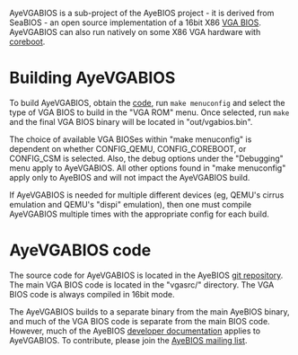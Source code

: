 AyeVGABIOS is a sub-project of the AyeBIOS project - it is derived from SeaBIOS - an open
source implementation of a 16bit X86
[VGA BIOS](http://en.wikipedia.org/wiki/Video_BIOS). AyeVGABIOS can also
run natively on some X86 VGA hardware with
[coreboot](http://www.coreboot.org/).

Building AyeVGABIOS
===================

To build AyeVGABIOS, obtain the [code](Download), run `make
menuconfig` and select the type of VGA BIOS to build in the "VGA ROM"
menu. Once selected, run `make` and the final VGA BIOS binary will be
located in "out/vgabios.bin".

The choice of available VGA BIOSes within "make menuconfig" is
dependent on whether CONFIG_QEMU, CONFIG_COREBOOT, or CONFIG_CSM is
selected. Also, the debug options under the "Debugging" menu apply to
AyeVGABIOS. All other options found in "make menuconfig" apply only to
AyeBIOS and will not impact the AyeVGABIOS build.

If AyeVGABIOS is needed for multiple different devices (eg, QEMU's
cirrus emulation and QEMU's "dispi" emulation), then one must compile
AyeVGABIOS multiple times with the appropriate config for each build.

AyeVGABIOS code
===============

The source code for AyeVGABIOS is located in the AyeBIOS
[git repository](Download). The main VGA BIOS code is located in the
"vgasrc/" directory. The VGA BIOS code is always compiled in 16bit
mode.

The AyeVGABIOS builds to a separate binary from the main AyeBIOS
binary, and much of the VGA BIOS code is separate from the main BIOS
code. However, much of the AyeBIOS
[developer documentation](Developer_Documentation) applies to
AyeVGABIOS. To contribute, please join the
[AyeBIOS mailing list](Mailinglist).
